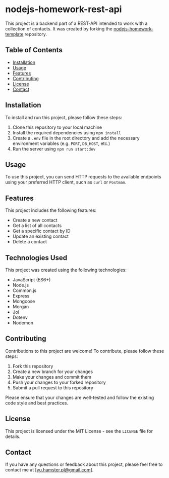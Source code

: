 # nodejs-homework-rest-api

This project is a backend part of a REST-API intended to work with a collection of contacts. It was created by forking the [nodejs-homework-template](https://github.com/goitacademy/nodejs-homework-template) repository.

## Table of Contents

- [Installation](#installation)
- [Usage](#usage)
- [Features](#features)
- [Contributing](#contributing)
- [License](#license)
- [Contact](#contact)

## Installation

To install and run this project, please follow these steps:

1. Clone this repository to your local machine
2. Install the required dependencies using `npm install`
3. Create a `.env` file in the root directory and add the necessary environment variables (e.g. `PORT`, `DB_HOST`, etc.)
4. Run the server using `npm run start:dev`

## Usage

To use this project, you can send HTTP requests to the available endpoints using your preferred HTTP client, such as `curl` or `Postman`.

## Features

This project includes the following features:

- Create a new contact
- Get a list of all contacts
- Get a specific contact by ID
- Update an existing contact
- Delete a contact

## Technologies Used

This project was created using the following technologies:

- JavaScript (ES6+)
- Node.js
- Common.js
- Express
- Mongoose
- Morgan
- Joi
- Dotenv
- Nodemon

## Contributing

Contributions to this project are welcome! To contribute, please follow these steps:

1. Fork this repository
2. Create a new branch for your changes
3. Make your changes and commit them
4. Push your changes to your forked repository
5. Submit a pull request to this repository

Please ensure that your changes are well-tested and follow the existing code style and best practices.

## License

This project is licensed under the MIT License - see the `LICENSE` file for details.

## Contact

If you have any questions or feedback about this project, please feel free to contact me at [yu.hamster.pl@gmail.com].
